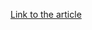 [Link to the article](https://threatresearch.ext.hp.com/tips-for-automating-ioc-extraction-from-gootloader-a-changing-javascript-malware/)
